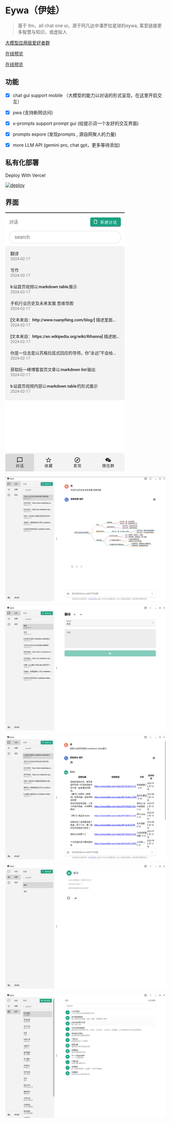 # Eywa（伊娃）

> 基于 llm，all chat one ui，源于阿凡达中潘罗拉星球的eywa, 寓意链接更多智慧与知识，或虚拟人

[大模型应用层爱好者群](https://zhidayingxiao.cn/to/06g6y3)

[在线预览](https://1e1.fun)

[在线预览](https://1e1.fun)

## 功能

- [x] chat gui support mobile （大模型的能力以对话的形式呈现，在这里开启交互）

- [x] pwa (支持断网访问)

- [x] x-prompts support prompt gui (给提示词一个友好的交互界面)

- [x] prompts expore (发现prompts , 源自网聚人的力量)

- [x] more LLM API (gemini pro, chat gpt，更多等待添加)

## 私有化部署

Deploy With Vercel

[![deploy](https://camo.githubusercontent.com/0d115430c1db17132964386282927e5e313543c7d868fc06bc9a7c65d7ec974e/68747470733a2f2f76657263656c2e636f6d2f627574746f6e)](https://vercel.com/new/clone?repository-url=https://github.com/weekend-project-space/eywa-chat)


## 界面

![mobile](./data/mobile.png)

![plugins](./data/plugins.png)

![x-prompts](./data/x-prompts.png)

![chat](./data/chat.png)

![prompts](./data/prompts.png)

![discover](./data/discover.png)

